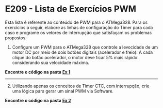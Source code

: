 # E209 - Lista de Exercícios PWM

Esta lista é referente ao conteúdo de PWM para o ATMega328. Para os exercícios a seguir, elabore as linhas de configuração do Timer para cada caso e programe os vetores de interrupção que satisfaçam os problemas propostos.

1. Configure um PWM para o ATMega328 que controle a levocidade de um motor DC por meio de dois botões digitais (acelerador e freio). A cada clique do botão acelerador, o motor deve ficar 5% mais rápido considerando sua velocidade máxima.

**Encontre o código na pasta [Ex 1](./Ex%201)**

---
2. Utilizando apenas os conceitos de Timer CTC, com interrupção, crie uma lógica para gerar um sinal PWM via Software.

**Encontre o código na pasta [Ex 2](./Ex%202)**